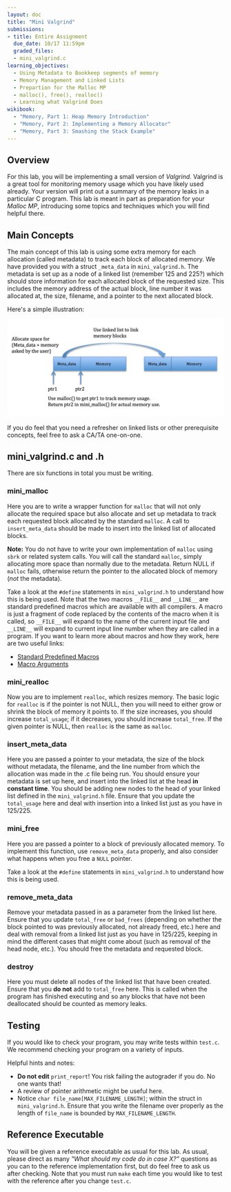 ```yaml
---
layout: doc
title: "Mini Valgrind"
submissions:
- title: Entire Assignment
  due_date: 10/17 11:59pm
  graded_files:
  - mini_valgrind.c
learning_objectives:
  - Using Metadata to Bookkeep segments of memory
  - Memory Management and Linked Lists
  - Prepartion for the Malloc MP
  - malloc(), free(), realloc()
  - Learning what Valgrind Does
wikibook:
  - "Memory, Part 1: Heap Memory Introduction"
  - "Memory, Part 2: Implementing a Memory Allocator"
  - "Memory, Part 3: Smashing the Stack Example"
---
```


## Overview

For this lab, you will be implementing a small version of *Valgrind*. Valgrind is a great tool for monitoring memory usage which you have likely used already. Your version will print out a summary of the memory leaks in a particular C program. This lab is meant in part as preparation for your *Malloc MP*, introducing some topics and techniques which you will find helpful there.

## Main Concepts

The main concept of this lab is using some extra memory for each allocation (called metadata) to track each block of allocated memory. We have provided you with a struct `_meta_data` in `mini_valgrind.h`. The metadata is set up as a node of a linked list (remember 125 and 225?) which should store information for each allocated block of the requested size. This includes the memory address of the actual block, line number it was allocated at, the size, filename, and a pointer to the next allocated block.

Here's a simple illustration:

![](./images/mini_valgrind.jpg)

If you do feel that you need a refresher on linked lists or other prerequisite concepts, feel free to ask a CA/TA one-on-one.

## mini_valgrind.c and .h

There are six functions in total you must be writing.

### mini_malloc

Here you are to write a wrapper function for `malloc` that will not only allocate the required space but also allocate and set up metadata to track each requested block allocated by the standard `malloc`. A call to `insert_meta_data` should be made to insert into the linked list of allocated blocks.

**Note:** You do not have to write your own implementation of `malloc` using `sbrk` or related system calls. You will call the standard `malloc`, simply allocating more space than normally due to the metadata. Return NULL if `malloc` fails, otherwise return the pointer to the allocated block of memory (*not* the metadata).

Take a look at the `#define` statements in `mini_valgrind.h` to understand how this is being used. Note that the two macros `__FILE__` and `__LINE__` are standard predefined macros which are available with all compilers. A macro is just a fragment of code replaced by the contents of the macro when it is called, so `__FILE__` will expand to the name of the current input file and `__LINE__` will expand to current input line number when they are called in a program. If you want to learn more about macros and how they work, here are two useful links:

- [Standard Predefined Macros](https://gcc.gnu.org/onlinedocs/cpp/Standard-Predefined-Macros.html)
- [Macro Arguments](https://gcc.gnu.org/onlinedocs/cpp/Macro-Arguments.html#Macro-Arguments)

### mini_realloc

Now you are to implement `realloc`, which resizes memory. The basic logic for `realloc` is if the pointer is not NULL, then you will need to either grow or shrink the block of memory it points to. If the size increases, you should increase `total_usage`; if it decreases, you should increase `total_free`. If the given pointer is NULL, then `realloc` is the same as `malloc`.

### insert_meta_data

Here you are passed a pointer to your metadata, the size of the block without metadata, the filename, and the line number from which the allocation was made in the .c file being run. You should ensure your metadata is set up here, and insert into the linked list at the head **in constant time**. You should be adding new nodes to the head of your linked list defined in the `mini_valgrind.h` file. Ensure that you update the `total_usage` here and deal with insertion into a linked list just as you have in 125/225.

### mini_free

Here you are passed a pointer to a block of previously allocated memory. To implement this function, use `remove_meta_data` properly, and also consider what happens when you free a `NULL` pointer.

Take a look at the `#define` statements in `mini_valgrind.h` to understand how this is being used.

### remove_meta_data

Remove your metadata passed in as a parameter from the linked list here. Ensure that you update `total_free` or `bad_frees` (depending on whether the block pointed to was previously allocated, not already freed, etc.) here and deal with removal from a linked list just as you have in 125/225, keeping in mind the different cases that might come about (such as removal of the head node, etc.). You should free the metadata and requested block.

### destroy

Here you must delete all nodes of the linked list that have been created. Ensure that you **do not** add to `total_free` here. This is called when the program has finished executing and so any blocks that have not been deallocated should be counted as memory leaks.

## Testing
If you would like to check your program, you may write tests within `test.c`. We recommend checking your program on a variety of inputs.

Helpful hints and notes:

*   **Do not edit** `print_report`! You risk failing the autograder if you do. No one wants that!
*   A review of pointer arithmetic might be useful here.
*   Notice `char file_name[MAX_FILENAME_LENGTH]`; within the struct in `mini_valgrind.h`. Ensure that you write the filename over properly as the length of `file_name` is bounded by `MAX_FILENAME_LENGTH`.

## Reference Executable

You will be given a reference executable as usual for this lab. As usual, please direct as many _"What should my code do in case X?"_ questions as you can to the reference implementation first, but do feel free to ask us after checking. Note that you must run `make` each time you would like to test with the reference after you change `test.c`.
